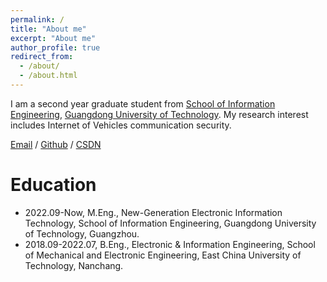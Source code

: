 ```yaml
---
permalink: /
title: "About me"
excerpt: "About me"
author_profile: true
redirect_from: 
  - /about/
  - /about.html
---
```

I am a second year graduate student from [School of Information Engineering](https://xxgcxy.gdut.edu.cn/), [Guangdong University of Technology](https://www.gdut.edu.cn/). My research interest includes Internet of Vehicles communication security.

[Email](mailto:1756256417@qq.com) / [Github](https://github.com/Xiaokaaa) / [CSDN](https://blog.csdn.net/qq_51348866/)


Education
======
* 2022.09-Now, M.Eng.,  New-Generation Electronic Information Technology, School of Information Engineering, Guangdong University of Technology, Guangzhou.
* 2018.09-2022.07, B.Eng., Electronic & Information Engineering, School of Mechanical and Electronic Engineering, East China University of Technology, Nanchang.


